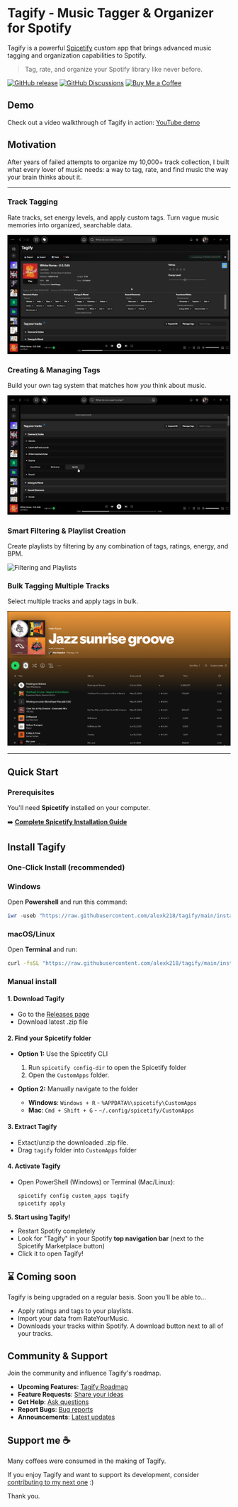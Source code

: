 # Tagify - Music Tagger & Organizer for Spotify

Tagify is a powerful [Spicetify](https://github.com/spicetify/cli) custom app that brings advanced music tagging and organization capabilities to Spotify.

> Tag, rate, and organize your Spotify library like never before. 

[![GitHub release](https://img.shields.io/github/release/alexk218/tagify.svg)](https://github.com/alexk218/tagify/releases)
[![GitHub Discussions](https://img.shields.io/github/discussions/alexk218/tagify?color=blue&logo=github&label=discussions)](https://github.com/alexk218/tagify/discussions)
[![Buy Me a Coffee](https://img.shields.io/badge/Buy%20Me%20a%20Coffee-FFDD00?style=flat&logo=buymeacoffee&logoColor=000)](https://buymeacoffee.com/alexk218)


## Demo

Check out a video walkthrough of Tagify in action: [YouTube demo](https://www.youtube.com/watch?v=0N1yp8--mTQ)

## Motivation

After years of failed attempts to organize my 10,000+ track collection, I built what every lover of music needs: a way to tag, rate, and find music the way your brain thinks about it.

---

### **Track Tagging**

Rate tracks, set energy levels, and apply custom tags. Turn vague music memories into organized, searchable data.

![Single Track Tagging](src/assets/TAGGING_TRACK.gif)

### **Creating & Managing Tags**

Build your own tag system that matches how _you_ think about music.

![Tag Management](src/assets/CREATING_TAGS.gif)

### **Smart Filtering & Playlist Creation**

Create playlists by filtering by any combination of tags, ratings, energy, and BPM.

![Filtering and Playlists](src/assets/FILTERS_PLAYLIST.gif)

### **Bulk Tagging Multiple Tracks**

Select multiple tracks and apply tags in bulk.

![Bulk Track Tagging](src/assets/MULTI_TRACK_TAGGING.gif)


---

## Quick Start

### Prerequisites

You'll need **Spicetify** installed on your computer.

➡️ **[Complete Spicetify Installation Guide](SPICETIFY_INSTALLATION.md)**

## Install Tagify

### **One-Click Install (recommended)**

### Windows

Open **Powershell** and run this command:

```powershell
iwr -useb "https://raw.githubusercontent.com/alexk218/tagify/main/install.ps1" | iex
```

### macOS/Linux

Open **Terminal** and run:

```bash
curl -fsSL "https://raw.githubusercontent.com/alexk218/tagify/main/install.sh" | bash
```

### **Manual install**

#### **1. Download Tagify**

- Go to the [Releases page](https://github.com/alexk218/tagify/releases)
- Download latest .zip file

#### **2. Find your Spicetify folder**

- **Option 1:** Use the Spicetify CLI

  1. Run `spicetify config-dir` to open the Spicetify folder
  2. Open the `CustomApps` folder.

- **Option 2:** Manually navigate to the folder
  - **Windows**: `Windows + R` - `%APPDATA%\spicetify\CustomApps`
  - **Mac**: `Cmd + Shift + G` - `~/.config/spicetify/CustomApps`

#### **3. Extract Tagify**

- Extact/unzip the downloaded .zip file.
- Drag `tagify` folder into `CustomApps` folder

#### **4. Activate Tagify**

- Open PowerShell (Windows) or Terminal (Mac/Linux):

  ```bash
  spicetify config custom_apps tagify
  spicetify apply
  ```

**5. Start using Tagify!**

- Restart Spotify completely
- Look for "Tagify" in your Spotify **top navigation bar** (next to the Spicetify Marketplace button)
- Click it to open Tagify!

## ⌛ Coming soon
Tagify is being upgraded on a regular basis.
Soon you'll be able to...
- Apply ratings and tags to your playlists.
- Import your data from RateYourMusic.
- Downloads your tracks within Spotify. A download button next to all of your tracks.

## Community & Support
Join the community and influence Tagify's roadmap.
- **Upcoming Features**: [Tagify Roadmap](https://github.com/alexk218/tagify/discussions/4)
- **Feature Requests**: [Share your ideas](https://github.com/alexk218/tagify/discussions/categories/ideas-feature-requests)
- **Get Help**: [Ask questions](https://github.com/alexk218/tagify/discussions/categories/q-a)
- **Report Bugs**: [Bug reports](https://github.com/alexk218/tagify/discussions/categories/bug-report)
- **Announcements**: [Latest updates](https://github.com/alexk218/tagify/discussions/categories/announcements)

## Support me ☕
Many coffees were consumed in the making of Tagify. 

If you enjoy Tagify and want to support its development, consider [contributing to my next one](https://buymeacoffee.com/alexk218) :)

Thank you.
